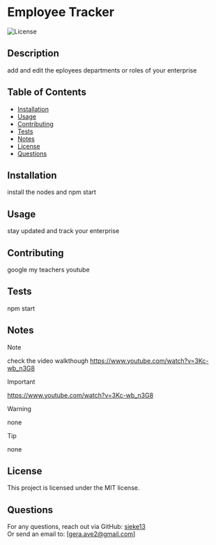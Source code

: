 
# Employee Tracker

![License](https://badgen.net/badge/license/MIT/blue)

## Description
add and edit the eployees departments or roles  of your enterprise

## Table of Contents
- [Installation](#installation)
- [Usage](#usage)
- [Contributing](#contributing)
- [Tests](#tests)
- [Notes](#notes)
- [License](#license)
- [Questions](#questions)

## Installation
install the nodes and npm start

## Usage
stay updated and track your enterprise

## Contributing
google my teachers youtube

## Tests
npm start

## Notes

> [!NOTE]
> check the video walkthough https://www.youtube.com/watch?v=3Kc-wb_n3G8

> [!IMPORTANT]
> https://www.youtube.com/watch?v=3Kc-wb_n3G8

> [!WARNING]
> none

> [!TIP]
> none

## License
This project is licensed under the MIT license.

## Questions
For any questions, reach out via GitHub: [sieke13](https://github.com/sieke13)  
Or send an email to: [gera.ave2@gmail.com]

